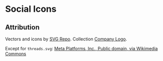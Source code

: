 # Social Icons

## Attribution

Vectors and icons by [SVG Repo](https://www.svgrepo.com). Collection [Company Logo](https://www.svgrepo.com/collection/company-logo/).

Except for `threads.svg`: [Meta Platforms, Inc., Public domain, via Wikimedia Commons](https://upload.wikimedia.org/wikipedia/commons/9/9d/Threads_%28app%29_logo.svg)
